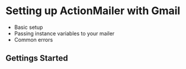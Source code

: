 # Setting up ActionMailer with Gmail

- Basic setup
- Passing instance variables to your mailer
- Common errors

## Gettings Started
